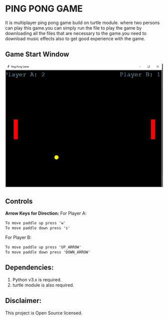 # PING PONG GAME
It is multiplayer ping pong game build on turtle module. where two persons can play this game.you can simply run the file
to play the game by downloading all the files that are necessary to the game.you need to download music effects also to 
get good experience with the game.

## Game Start Window
![](pong.JPG)

## Controls

**Arrow Keys for Direction:**
For Player A:
```
To move paddle up press 'w'
To move paddle down press 's'
```

For Player B:
```
To move paddle up press 'UP_ARROW'
To move paddle down press 'DOWN_ARROW'
```

## Dependencies:
1. Python v3.x is required.
2. turtle module is also required.

## Disclaimer:
This project is Open Source licensed.
